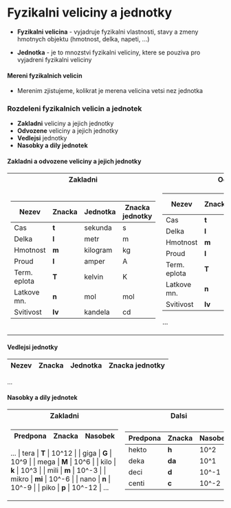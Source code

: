 # Fyzikalni veliciny a jednotky

+ **Fyzikalni velicina** - vyjadruje fyzikalni vlastnosti, stavy a zmeny hmotnych objektu (hmotnost, delka, napeti, ...)

+ **Jednotka** - je to mnozstvi fyzikalni veliciny, ktere se pouziva pro vyjadreni fyzikalni veliciny

#### Mereni fyzikalnich velicin

+ Merenim zjistujeme, kolikrat je merena velicina vetsi nez jednotka

### Rozdeleni fyzikalnich velicin a jednotek

+ **Zakladni** veliciny a jejich jednotky
+ **Odvozene** veliciny a jejich jednotky
+ **Vedlejsi** jednotky
+ **Nasobky a dily jednotek** 

#### Zakladni a odvozene veliciny a jejich jednotky

<table>
<tr><th>Zakladni</th><th>Odvozene</th></tr>
<tr><td>

| Nezev        | Znacka    | Jednotka   | Znacka jednotky|
|--------------|-----------|------------|----------------|
| Cas          | **t**     | sekunda    | s              |
| Delka        | **l**     | metr       | m              |
| Hmotnost     | **m**     | kilogram   | kg             |
| Proud        | **I**     | amper      | A              |
| Term. eplota | **T**     | kelvin     | K              |
| Latkove mn.  | **n**     | mol        | mol            |
| Svitivost    | **Iv**    | kandela    | cd             |

</td><td>

| Nezev        | Znacka    | Jednotka   | Znacka jednotky|
|--------------|-----------|------------|----------------|
| Cas          | **t**     | sekunda    | s              |
| Delka        | **l**     | metr       | m              |
| Hmotnost     | **m**     | kilogram   | kg             |
| Proud        | **I**     | amper      | A              |
| Term. eplota | **T**     | kelvin     | K              |
| Latkove mn.  | **n**     | mol        | mol            |
| Svitivost    | **Iv**    | kandela    | cd             |
...

</td></tr> </table>

#### Vedlejsi jednotky

| Nezev        | Znacka    | Jednotka   | Znacka jednotky|
|--------------|-----------|------------|----------------|
...

#### Nasobky a dily jednotek

<table>
<tr><th>Zakladni</th><th>Dalsi</th></tr>
<tr><td>

| Predpona | Znacka    | Nasobek |
|----------|-----------|---------|
...
| tera     | **T**     | 10^12   |
| giga     | **G**     | 10^9    |
| mega     | **M**     | 10^6    |
| kilo     | **k**     | 10^3    |
| mili     | **m**     | 10^-3   |
| mikro    | **mi**    | 10^-6   |
| nano     | **n**     | 10^-9   |
| piko     | **p**     | 10^-12  |
...

</td><td>

| Predpona | Znacka    | Nasobek |
|----------|-----------|---------|
| hekto    | **h**     | 10^2    |
| deka     | **da**    | 10^1    |
| deci     | **d**     | 10^-1   |
| centi    | **c**     | 10^-2   |

</td></tr> </table>
